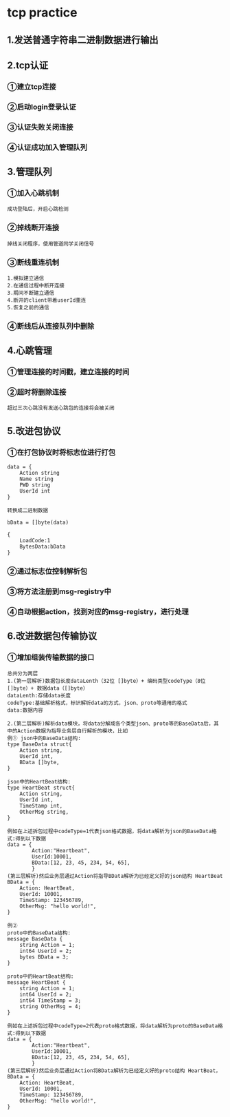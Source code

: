 # tcp practice
## 1.发送普通字符串二进制数据进行输出

## 2.tcp认证
### ①建立tcp连接
### ②启动login登录认证
### ③认证失败关闭连接
### ④认证成功加入管理队列

## 3.管理队列
### ①加入心跳机制
```
成功登陆后，开启心跳检测
```
### ②掉线断开连接
```
掉线关闭程序，使用管道同学关闭信号
```
### ③断线重连机制
```
1.模拟建立通信
2.在通信过程中断开连接
3.期间不断建立通信
4.断开的client带着userId重连
5.恢复之前的通信
```
### ④断线后从连接队列中删除

## 4.心跳管理 
### ①管理连接的时间戳，建立连接的时间
### ②超时将删除连接
```
超过三次心跳没有发送心跳包的连接将会被关闭
```

## 5.改进包协议
### ①在打包协议时将标志位进行打包
```
data = {
	Action string
	Name string
	PWD string
	UserId int
}

转换成二进制数据

bData = []byte(data)

{
    LoadCode:1
    BytesData:bData
}
```
### ②通过标志位控制解析包

### ③将方法注册到msg-registry中

### ④自动根据action，找到对应的msg-registry，进行处理

## 6.改进数据包传输协议
### ①增加组装传输数据的接口
```
总共分为两层
1.(第一层解析)数据包长度dataLenth（32位 []byte）+ 编码类型codeType（8位 []byte）+ 数据data（[]byte）
dataLenth:存储data长度
codeType:基础解析格式，标识解析data的方式，json、proto等通用的格式
data:数据内容

2.(第二层解析)解析data模块，将data分解成各个类型json、proto等的BaseData后，其中的Action数据为指导业务层自行解析的模块，比如
例① json中的BaseData结构:
type BaseData struct{
    Action string,
    UserId int,
    BData []byte,
}

json中的HeartBeat结构:
type HeartBeat struct{
    Action string,
    UserId int,
    TimeStamp int,
    OtherMsg string,
}

例如在上述拆包过程中codeType=1代表json格式数据，将data解析为json的BaseData格式:得到以下数据
data = {
        Action:"Heartbeat",
        UserId:10001,
        BData:[12, 23, 45, 234, 54, 65],
        }
(第三层解析)然后业务层通过Action将指导BData解析为已经定义好的json结构 HeartBeat
BData = {
    Action: HeartBeat,
    UserId: 10001,
    TimeStamp: 123456789,
    OtherMsg: "hello world!",
}

例②
proto中的BaseData结构:
message BaseData {
    string Action = 1;
    int64 UserId = 2;
    bytes BData = 3;
}

proto中的HeartBeat结构:
message HeartBeat {
    string Action = 1;
    int64 UserId = 2;
    int64 TimeStamp = 3;
    string OtherMsg = 4;
}

例如在上述拆包过程中codeType=2代表proto格式数据，将data解析为proto的BaseData格式:得到以下数据
data = {
        Action:"Heartbeat",
        UserId:10001,
        BData:[12, 23, 45, 234, 54, 65],
        }
(第三层解析)然后业务层通过Action将BData解析为已经定义好的proto结构 HeartBeat，
BData = {
    Action: HeartBeat,
    UserId: 10001,
    TimeStamp: 123456789,
    OtherMsg: "hello world!",
}

```
